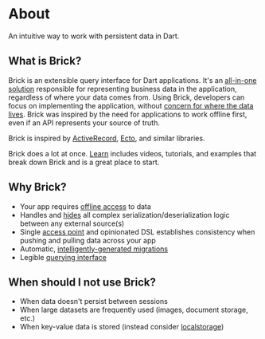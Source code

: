 # About

An intuitive way to work with persistent data in Dart.

## What is Brick?

Brick is an extensible query interface for Dart applications. It's an [all-in-one solution](https://www.youtube.com/watch?v=2noLcro9iIw) responsible for representing business data in the application, regardless of where your data comes from. Using Brick, developers can focus on implementing the application, without [concern for where the data lives](https://www.youtube.com/watch?v=jm5i7e_BQq0). Brick was inspired by the need for applications to work offline first, even if an API represents your source of truth.

Brick is inspired by [ActiveRecord](https://guides.rubyonrails.org/active_record_basics.html), [Ecto](https://hexdocs.pm/ecto/), and similar libraries.

Brick does a lot at once. [Learn](#learn) includes videos, tutorials, and examples that break down Brick and is a great place to start.

## Why Brick?

* Your app requires [offline access](https://github.com/greenbits/brick/blob/master/packages/brick_offline_first) to data
* Handles and [hides](https://github.com/greenbits/brick/blob/master/packages/brick_build) all complex serialization/deserialization logic between any external source(s)
* Single [access point](../data/repositories.md) and opinionated DSL establishes consistency when pushing and pulling data across your app
* Automatic, [intelligently-generated migrations](https://github.com/greenbits/brick/blob/master/packages/brick_sqlite)
* Legible [querying interface](../data/query.md)

## When should I not use Brick?

* When data doesn't persist between sessions
* When large datasets are frequently used (images, document storage, etc.)
* When key-value data is stored (instead consider [localstorage](https://pub.dev/packages/localstorage))
